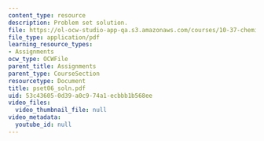 ```yaml
---
content_type: resource
description: Problem set solution.
file: https://ol-ocw-studio-app-qa.s3.amazonaws.com/courses/10-37-chemical-and-biological-reaction-engineering-spring-2007/53c436050d39a0c974a1ecbbb1b568ee_pset06_soln.pdf
file_type: application/pdf
learning_resource_types:
- Assignments
ocw_type: OCWFile
parent_title: Assignments
parent_type: CourseSection
resourcetype: Document
title: pset06_soln.pdf
uid: 53c43605-0d39-a0c9-74a1-ecbbb1b568ee
video_files:
  video_thumbnail_file: null
video_metadata:
  youtube_id: null
---
```


